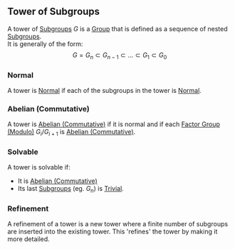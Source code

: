 ## Tower of Subgroups  
A tower of [Subgroups](./Subgroup.md) $G$ is a [Group](./Group.md) that is defined as a sequence of nested [Subgroups](./Subgroup.md).  
It is generally of the form:  
$$G=G_n\subset G_{n-1}\subset\dots\subset G_1\subset G_0$$  
  
### Normal  
A tower is [Normal](./Normal.md) if each of the subgroups in the tower is [Normal](./Normal.md).  
  
### Abelian (Commutative)  
A tower is [Abelian (Commutative)](../Commutativity-(Abelian).md) if it is normal and if each [Factor Group (Modulo)](./Factor-Group-(Modulo).md) $G_i/G_{i+1}$ is [Abelian (Commutative)](../Commutativity-(Abelian).md).  
### Solvable  
A tower is solvable if:  
- It is [Abelian (Commutative)](../Commutativity-(Abelian).md)  
- Its last [Subgroups](./Subgroup.md) (eg. $G_n$) is [Trivial](./Subgroup.md#Trivial).  
  
### Refinement  
A refinement of a tower is a new tower where a finite number of subgroups are inserted into the existing tower. This 'refines' the tower by making it more detailed.